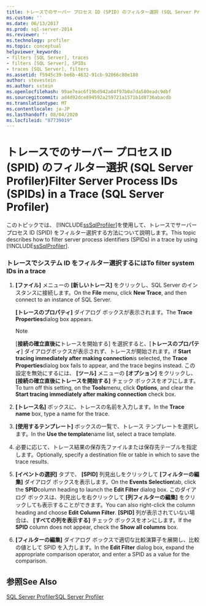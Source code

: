 ```yaml
---
title: トレースでのサーバー プロセス ID (SPID) のフィルター選択 (SQL Server Profiler) | Microsoft Docs
ms.custom: ''
ms.date: 06/13/2017
ms.prod: sql-server-2014
ms.reviewer: ''
ms.technology: profiler
ms.topic: conceptual
helpviewer_keywords:
- filters [SQL Server], traces
- filters [SQL Server], SPIDs
- traces [SQL Server], filters
ms.assetid: f5945c39-be6b-4632-91cb-92066c80e188
author: stevestein
ms.author: sstein
ms.openlocfilehash: 99ae7eac6f19bd942a04f97b0a7da580eadc9dbf
ms.sourcegitcommit: ad4d92dce894592a259721a1571b1d8736abacdb
ms.translationtype: MT
ms.contentlocale: ja-JP
ms.lasthandoff: 08/04/2020
ms.locfileid: "87739019"
---
```

# <a name="filter-server-process-ids-spids-in-a-trace-sql-server-profiler"></a><span data-ttu-id="2b294-102">トレースでのサーバー プロセス ID (SPID) のフィルター選択 (SQL Server Profiler)</span><span class="sxs-lookup"><span data-stu-id="2b294-102">Filter Server Process IDs (SPIDs) in a Trace (SQL Server Profiler)</span></span>
  <span data-ttu-id="2b294-103">このトピックでは、 [!INCLUDE[ssSqlProfiler](../../includes/sssqlprofiler-md.md)]を使用して、トレースでサーバー プロセス ID (SPID) をフィルター選択する方法について説明します。</span><span class="sxs-lookup"><span data-stu-id="2b294-103">This topic describes how to filter server process identifiers (SPIDs) in a trace by using [!INCLUDE[ssSqlProfiler](../../includes/sssqlprofiler-md.md)].</span></span>  
  
### <a name="to-filter-system-ids-in-a-trace"></a><span data-ttu-id="2b294-104">トレースでシステム ID をフィルター選択するには</span><span class="sxs-lookup"><span data-stu-id="2b294-104">To filter system IDs in a trace</span></span>  
  
1.  <span data-ttu-id="2b294-105">**[ファイル]** メニューの **[新しいトレース]** をクリックし、SQL Server のインスタンスに接続します。</span><span class="sxs-lookup"><span data-stu-id="2b294-105">On the **File** menu, click **New Trace**, and then connect to an instance of SQL Server.</span></span>  
  
     <span data-ttu-id="2b294-106">**[トレースのプロパティ]** ダイアログ ボックスが表示されます。</span><span class="sxs-lookup"><span data-stu-id="2b294-106">The **Trace Properties**dialog box appears.</span></span>  
  
    > [!NOTE]  
    >  <span data-ttu-id="2b294-107">[**接続の確立直後に**トレースを開始する] を選択すると、[**トレースのプロパティ**] ダイアログボックスが表示されず、トレースが開始されます。</span><span class="sxs-lookup"><span data-stu-id="2b294-107">if **Start tracing immediately after making connection**is selected, the **Trace Properties**dialog box fails to appear, and the trace begins instead.</span></span> <span data-ttu-id="2b294-108">この設定を無効にするには、 **[ツール]** メニューの **[オプション]** をクリックし、 **[接続の確立直後にトレースを開始する]** チェック ボックスをオフにします。</span><span class="sxs-lookup"><span data-stu-id="2b294-108">To turn off this setting, on the **Tools**menu, click **Options**, and clear the **Start tracing immediately after making connection** check box.</span></span>  
  
2.  <span data-ttu-id="2b294-109">**[トレース名]** ボックスに、トレースの名前を入力します。</span><span class="sxs-lookup"><span data-stu-id="2b294-109">In the **Trace name** box, type a name for the trace.</span></span>  
  
3.  <span data-ttu-id="2b294-110">**[使用するテンプレート]** ボックスの一覧で、トレース テンプレートを選択します。</span><span class="sxs-lookup"><span data-stu-id="2b294-110">In the **Use the template**name list, select a trace template.</span></span>  
  
4.  <span data-ttu-id="2b294-111">必要に応じて、トレース結果の保存先ファイルまたは保存先テーブルを指定します。</span><span class="sxs-lookup"><span data-stu-id="2b294-111">Optionally, specify a destination file or table in which to save the trace results.</span></span>  
  
5.  <span data-ttu-id="2b294-112">**[イベントの選択]** タブで、 **[SPID]** 列見出しをクリックして **[フィルターの編集]** ダイアログ ボックスを表示します。</span><span class="sxs-lookup"><span data-stu-id="2b294-112">On the **Events Selection**tab, click the **SPID**column heading to launch the **Edit Filter** dialog box.</span></span> <span data-ttu-id="2b294-113">このダイアログ ボックスは、列見出しを右クリックして **[列フィルターの編集]** をクリックしても表示することができます。</span><span class="sxs-lookup"><span data-stu-id="2b294-113">You can also right-click the column heading and choose **Edit Column Filter**.</span></span> <span data-ttu-id="2b294-114">**[SPID]** 列が表示されていない場合は、 **[すべての列を表示する]** チェック ボックスをオンにします。</span><span class="sxs-lookup"><span data-stu-id="2b294-114">If the **SPID** column does not appear, check the **Show all columns** box.</span></span>  
  
6.  <span data-ttu-id="2b294-115">**[フィルターの編集]** ダイアログ ボックスで適切な比較演算子を展開し、比較の値として SPID を入力します。</span><span class="sxs-lookup"><span data-stu-id="2b294-115">In the **Edit Filter** dialog box, expand the appropriate comparison operator, and enter a SPID as a value for the comparison.</span></span>  
  
## <a name="see-also"></a><span data-ttu-id="2b294-116">参照</span><span class="sxs-lookup"><span data-stu-id="2b294-116">See Also</span></span>  
 [<span data-ttu-id="2b294-117">SQL Server Profiler</span><span class="sxs-lookup"><span data-stu-id="2b294-117">SQL Server Profiler</span></span>](sql-server-profiler.md)  
  
  

